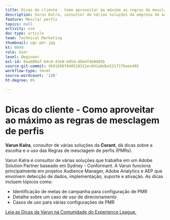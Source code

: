 ```yaml
---
title: Dicas do cliente - Como aproveitar ao máximo as regras de mesclagem de perfis
description: Varun Kalra, consultor de várias soluções da empresa de acordo, dá dicas sobre a escolha e o uso das Regras de mesclagem de perfis (PMRs).
feature: Mesclar perfis
topics: null
activity: use
doc-type: article
team: Technical Marketing
thumbnail: ugc-pmr.jpg
kt: 6049
role: User
level: Beginner
exl-id: 8aa800af-64c0-43e0-b05d-dbb4f4b0d05b
source-git-commit: 4b91696f840518312ec041abdbe5217178aee405
workflow-type: tm+mt
source-wordcount: '126'
ht-degree: 0%

---
```


# Dicas do cliente - Como aproveitar ao máximo as regras de mesclagem de perfis

**Varun Kalra**, consultor de várias soluções da  **Corant**, dá dicas sobre a escolha e o uso das Regras de mesclagem de perfis (PMRs).

Varun Kalra é consultor de várias soluções que trabalha em um Adobe Solution Partner baseado em Sydney - Conformant. A Varun funciona principalmente em projetos Audience Manager, Adobe Analytics e AEP que envolvem detecção de dados, implementação, suporte e ativação. As dicas incluem tópicos como:

* Identificação de metas de campanha para configuração de PMR
* Detalhe sobre um caso de uso de direcionamento
* Casos de uso para várias configurações de PMR

[Leia as Dicas da Varun na Comunidade do Experience League.](https://experienceleaguecommunities.adobe.com/t5/adobe-audience-manager-blogs/getting-the-most-out-of-profile-merge-rules-tips-tricks-and/ba-p/372248)
